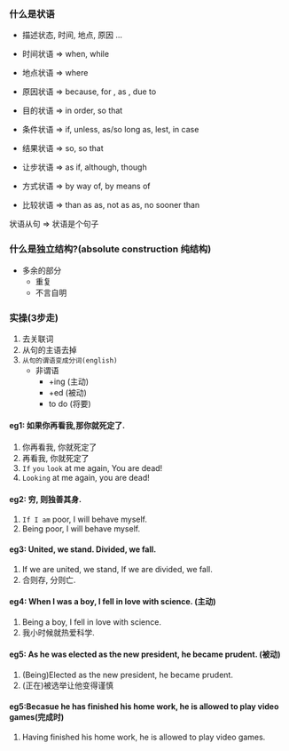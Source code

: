 ### 什么是状语
- 描述状态, 时间, 地点, 原因 ...

- 时间状语 => when, while
- 地点状语 => where
- 原因状语 => because, for , as , due to
- 目的状语 => in order, so that
- 条件状语 => if, unless, as/so long as, lest, in case
- 结果状语 => so, so that
- 让步状语 => as if, although, though
- 方式状语 => by way of, by means of
- 比较状语 => than as as, not as as, no sooner than


状语从句 => 状语是个句子

### 什么是独立结构?(absolute construction 纯结构)

- 多余的部分
	- 重复
	- 不言自明


###  实操(3步走)
1. 去关联词
2. 从句的主语去掉
3.  `从句的谓语变成分词(english)`
	- 非谓语
		- +ing (主动)
		- +ed (被动)
		- to do (将要)

#### eg1: 如果你再看我,那你就死定了.
1. 你再看我, 你就死定了
2. 再看我, 你就死定了
3. `If` `you` `look` at me again, You are dead!
4. `Looking` at me again, you are dead!

#### eg2: 穷, 则独善其身.
1. `If I am` poor, I will behave myself.
2. Being poor, I will behave myself.

#### eg3:  United, we stand. Divided, we fall.
1. If we are united, we stand, If we are divided, we fall.
2. 合则存, 分则亡.

#### eg4:  When I was a boy, I fell in love with science. (主动)
1. Being a boy, I fell in love with science.
2. 我小时候就热爱科学.

#### eg5:  As he was elected as the new president, he became prudent. (被动)
1. (Being)Elected as the new president, he became prudent.
2. (正在)被选举让他变得谨慎

#### eg5:Becasue he has finished his home work, he is allowed to play video games(完成时)
1. Having finished his home work, he is allowed to play video games.